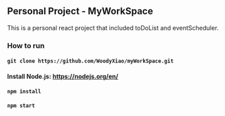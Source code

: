 ## Personal Project - MyWorkSpace

This is a personal react project that included toDoList and eventScheduler. 

### How to run

#### `git clone https://github.com/WoodyXiao/myWorkSpace.git`

#### Install Node.js: https://nodejs.org/en/

#### `npm install`

#### `npm start`